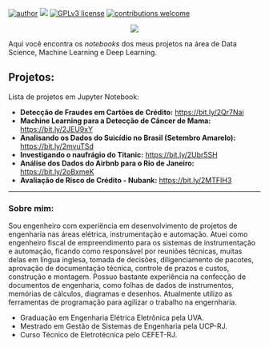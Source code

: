 [![author](https://img.shields.io/badge/author-edugouget-red.svg)](https://www.linkedin.com/in/eduardogouget/) [![](https://img.shields.io/badge/python-3.7+-blue.svg)](https://www.python.org/downloads/release/python-385/) [![GPLv3 license](https://img.shields.io/badge/License-GPLv3-blue.svg)](http://perso.crans.org/besson/LICENSE.html) [![contributions welcome](https://img.shields.io/badge/contributions-welcome-brightgreen.svg?style=flat)](https://github.com/edugouget/DataSciencePortfolio/issues)

<p align="center">
  <img src="/img/github_cover.jpg" >
</p>

Aqui você encontra os *notebooks* dos meus projetos na área de Data Science, Machine Learning e Deep Learning.

## Projetos:
Lista de projetos em Jupyter Notebook:

* **Detecção de Fraudes em Cartões de Crédito:** https://bit.ly/2Qr7Nai
* **Machine Learning para a Detecção de Câncer de Mama:** https://bit.ly/2JEU9xY
* **Analisando os Dados do Suicídio no Brasil (Setembro Amarelo):** https://bit.ly/2mvuTSd
* **Investigando o naufrágio do Titanic:** https://bit.ly/2Ubr5SH
* **Análise dos Dados do Airbnb para o Rio de Janeiro:** https://bit.ly/2oBxmeK
* **Avaliação de Risco de Crédito - Nubank:** https://bit.ly/2MTFIH3

---

### Sobre mim:

Sou engenheiro com experiëncia em desenvolvimento de projetos de engenharia nas áreas elétrica, instrumentação e automação. Atuei como engenheiro fiscal de empreendimento para os sistemas de instrumentação e automação, ficando como responsável por reuniões técnicas, muitas delas em língua inglesa, tomada de decisões, diligenciamento de pacotes, aprovação de documentação técnica, controle de prazos e custos, construção e montagem. Possuo bastante experiência na confecção de documentos de engenharia, como folhas de dados de instrumentos, memórias de cálculos, diagramas e desenhos. Atualmente utilizo as ferramentas de programação para agilizar o trabalho na engernharia.

* Graduação em Engenharia Elétrica Eletrônica pela UVA.
* Mestrado em Gestão de Sistemas de Engenharia pela UCP-RJ.
* Curso Técnico de Eletrotécnica pelo CEFET-RJ.


